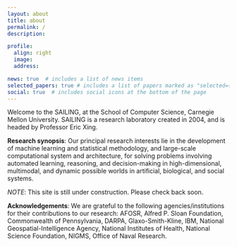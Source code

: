 ```yaml
---
layout: about
title: about
permalink: /
description:

profile:
  align: right
  image:
  address:

news: true  # includes a list of news items
selected_papers: true # includes a list of papers marked as "selected={true}"
social: true  # includes social icons at the bottom of the page
---
```


<!-- Write your biography here. Tell the world about yourself. Link to your favorite [subreddit](http://reddit.com). You can put a picture in, too. The code is already in, just name your picture `prof_pic.jpg` and put it in the `img/` folder.

Put your address / P.O. box / other info right below your picture. You can also disable any these elements by editing `profile` property of the YAML header of your `_pages/about.md`. Edit `_bibliography/papers.bib` and Jekyll will render your [publications page](/al-folio/publications/) automatically.

Link to your social media connections, too. This theme is set up to use [Font Awesome icons](http://fortawesome.github.io/Font-Awesome/) and [Academicons](https://jpswalsh.github.io/academicons/), like the ones below. Add your Facebook, Twitter, LinkedIn, Google Scholar, or just disable all of them.
 -->

Welcome to the SAILING, at the School of Computer Science, Carnegie Mellon University. SAILING is a research laboratory created in 2004, and is headed by Professor Eric Xing.

**Research synopsis**: Our principal research interests lie in the development of machine learning and statistical methodology, and large-scale computational system and architecture, for solving problems involving automated learning, reasoning, and decision-making in high-dimensional, multimodal, and dynamic possible worlds in artificial, biological, and social systems.

*NOTE*: This site is still under construction. Please check back soon.


**Acknowledgements**: We are grateful to the following agencies/institutions for their contributions to our research: AFOSR, Alfred P. Sloan Foundation, Commonwealth of Pennsylvania, DARPA, Glaxo-Smith-Kline, IBM, National Geospatial-Intelligence Agency, National Institutes of Health, National Science Foundation, NIGMS, Office of Naval Research.